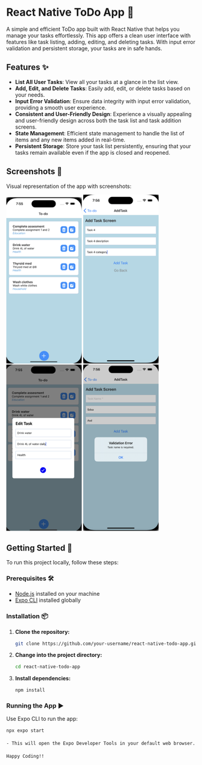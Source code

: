 # React Native ToDo App 📝

A simple and efficient ToDo app built with React Native that helps you manage your tasks effortlessly. This app offers a clean user interface with features like task listing, adding, editing, and deleting tasks. With input error validation and persistent storage, your tasks are in safe hands.

## Features ✨

- **List All User Tasks**: View all your tasks at a glance in the list view.
- **Add, Edit, and Delete Tasks**: Easily add, edit, or delete tasks based on your needs.
- **Input Error Validation**: Ensure data integrity with input error validation, providing a smooth user experience.
- **Consistent and User-Friendly Design**: Experience a visually appealing and user-friendly design across both the task list and task addition screens.
- **State Management**: Efficient state management to handle the list of items and any new items added in real-time.
- **Persistent Storage**: Store your task list persistently, ensuring that your tasks remain available even if the app is closed and reopened.

## Screenshots 📸

Visual representation of the app with screenshots:

<p float="left">
  <img src="./screenshots/sc1.png" width="200" />
  <img src="./screenshots/sc2.png" width="200" />
  <img src="./screenshots/sc3.png" width="200" />
  <img src="./screenshots/sc4.png" width="200" />
</p>

## Getting Started 🚀

To run this project locally, follow these steps:

### Prerequisites 🛠️

- [Node.js](https://nodejs.org/) installed on your machine
- [Expo CLI](https://docs.expo.dev/get-started/installation/) installed globally

### Installation 📦

1. **Clone the repository:**

    ```bash
    git clone https://github.com/your-username/react-native-todo-app.git
    ```

2. **Change into the project directory:**

    ```bash
    cd react-native-todo-app
    ```

3. **Install dependencies:**

    ```bash
    npm install
    ```

### Running the App ▶️

Use Expo CLI to run the app:

```bash
npx expo start

- This will open the Expo Developer Tools in your default web browser. You can run the app on an Android or iOS emulator, or use the Expo Go app on your mobile device by scanning the QR code.

Happy Coding!!
